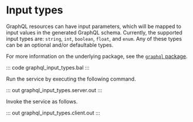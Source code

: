 # Input types

GraphQL resources can have input parameters, which will be mapped to input
values in the generated GraphQL schema. Currently, the supported input types
are: `string`, `int`, `boolean`, `float`, and `enum`. Any of these types can
be an optional and/or defaultable types.

For more information on the underlying package, see the
[`graphql` package](https://docs.central.ballerina.io/ballerina/graphql/latest/).

::: code graphql_input_types.bal :::

Run the service by executing the following command.

::: out graphql_input_types.server.out :::

Invoke the service as follows.

::: out graphql_input_types.client.out :::
